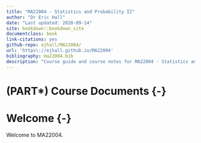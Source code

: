 ```yaml
---
title: "MA22004 - Statistics and Probability II"
author: "Dr Eric Hall"
date: "Last updated: 2020-09-14"
site: bookdown::bookdown_site
documentclass: book
link-citations: yes
github-repo: ejhall/MA22004/
url: 'https\://ejhall.github.io/MA22004'
bibliography: ma22004.bib
description: "Course guide and course notes for MA22004 - Statistics and Probability II. Division of Mathematics, University of Dundee."
---
```




# (PART\*) Course Documents {-}

# Welcome {-}

Welcome to MA22004. 
